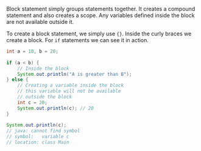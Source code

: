 Block statement simply groups statements together. It creates a compound statement and also creates a scope. Any variables defined inside the block are not available outside it.

To create a block statement, we simply use `{}`. Inside the curly braces we create a block. For `if` statements we can see it in action.

```java
int a = 10, b = 20;  
  
if (a < b) {  
	// Inside the block  
	System.out.println("A is greater than B");  
} else {
	// Creating a variable inside the block
	// this variable will not be available
	// outside the block
	int c = 20;
	System.out.println(c); // 20
}  
  
System.out.println(c);
// java: cannot find symbol
// symbol:   variable c
// location: class Main

```